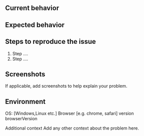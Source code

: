 <!--
Describe the bug
-->


## Current behavior
<!-- Describe how the issue manifests. -->


## Expected behavior
<!-- Describe what is the expected behaviour. -->


## Steps to reproduce the issue
<!--Please provide the steps to reproduce the bug -->

1. Step ....
2. Step ....


## Screenshots
If applicable, add screenshots to help explain your problem.

## Environment

OS: [Windows,Linux etc.]
Browser [e.g. chrome, safari] version browserVersion

Additional context
Add any other context about the problem here.
